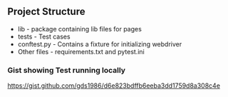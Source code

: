 ## Project Structure
* lib - package containing lib files for pages
* tests - Test cases
* conftest.py - Contains a fixture for initializing webdriver
* Other files - requirements.txt and pytest.ini

### Gist showing Test running locally
https://gist.github.com/gds1986/d6e823bdffb6eeba3dd1759d8a308c4e